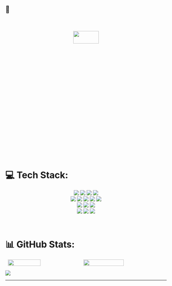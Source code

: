 ## 🐧
<br>
<div align="center">

<img src="https://github-readme-stats.vercel.app/api/top-langs/?username=juuuuone&theme=dark&hide_border=false&include_all_commits=true&count_private=true&layout=compact" style="width: 40%; height: 10%; margin-top: 20px;" />
</div>
<div>

# 💻 Tech Stack:

<div align="center">

<img src="https://img.shields.io/badge/C-A8B9CC?style=for-the-badge&logo=C&logoColor=white" />
<img src="https://img.shields.io/badge/C++-00599C?style=for-the-badge&logo=cplusplus&logoColor=white" />
<img src="https://img.shields.io/badge/PYTHON-3776AB?style=for-the-badge&logo=python&logoColor=white" />
<img src="https://img.shields.io/badge/JAVA-%23ED8B00?style=for-the-badge&logo=openjdk&logoColor=white" />
<br>
<img src="https://img.shields.io/badge/SPRINGBOOT-6DB33F?style=for-the-badge&logo=spring&logoColor=white" />
<img src="https://img.shields.io/badge/MYSQL-%2300000f?style=for-the-badge&logo=mysql&logoColor=white" />
<img src="https://img.shields.io/badge/GIT-fc6d26?style=for-the-badge&logo=git&logoColor=white" />
<img src="https://img.shields.io/badge/html5-E34F26?style=for-the-badge&logo=html5&logoColor=white" />
<img src="https://img.shields.io/badge/css3-1572B6?style=for-the-badge&logo=css3&logoColor=white" />

<br>
<img src="https://img.shields.io/badge/JavaScript-orange?style=for-the-badge&logo=javascript&logoColor=white" />
<img src="https://img.shields.io/badge/TypeSCript-blue?style=for-the-badge&logo=typescript&logoColor=white" />
<img src="https://img.shields.io/badge/react-green?style=for-the-badge&logo=react&logoColor=white" />
<br>
<img src="https://img.shields.io/badge/kotlin-7F52FF?style=for-the-badge&logo=kotlin&logoColor=white" />
<img src="https://img.shields.io/badge/android-34A853?style=for-the-badge&logo=android&logoColor=white" />
<img src="https://img.shields.io/badge/figma-F24E1E?style=for-the-badge&logo=figma&logoColor=white" />

</div>
<br>
<br>

# 📊 GitHub Stats:

<div style="display: flex; justify-content: center">

<img src="https://github-readme-stats.vercel.app/api?username=juuuuone&theme=dark&hide_border=false&include_all_commits=true&count_private=true" style="width: 45%; margin-right: 10px" />

<img src="https://github-readme-streak-stats.herokuapp.com/?user=juuuuone&theme=dark&hide_border=false" width=50% />

</div>


</div>


![](./profile-3d-contrib/profile-night-rainbow.svg)

---
